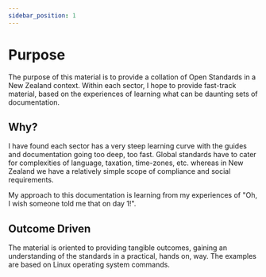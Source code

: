 ```yaml
---
sidebar_position: 1
---
```


# Purpose

The purpose of this material is to provide a collation of Open Standards in a New Zealand context. Within each sector, I hope to provide fast-track material, based on the experiences of learning what can be daunting sets of documentation.

## Why?

I have found each sector has a very steep learning curve with the guides and documentation going too deep, too fast. Global standards have to cater for complexities of language, taxation, time-zones, etc. whereas in New Zealand we have a relatively simple scope of compliance and social requirements.

My approach to this documentation is learning from my experiences of "Oh, I wish someone told me that on day 1!".

## Outcome Driven

The material is oriented to providing tangible outcomes, gaining an understanding of the standards in a practical, hands on, way. The examples are based on Linux operating system commands.
